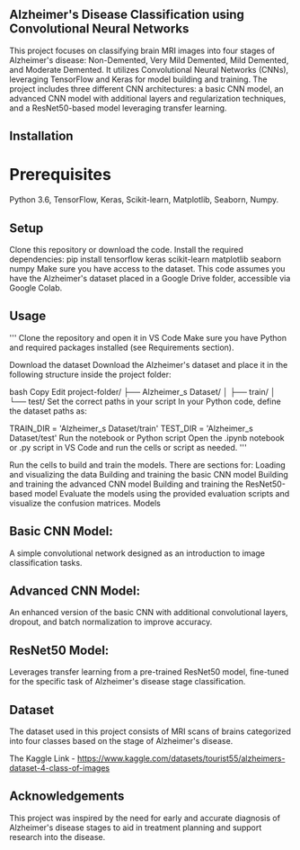 ## Alzheimer's Disease Classification using Convolutional Neural Networks
This project focuses on classifying brain MRI images into four stages of Alzheimer's disease: Non-Demented, Very Mild Demented, Mild Demented, and Moderate Demented. It utilizes Convolutional Neural Networks (CNNs), leveraging TensorFlow and Keras for model building and training. The project includes three different CNN architectures: a basic CNN model, an advanced CNN model with additional layers and regularization techniques, and a ResNet50-based model leveraging transfer learning.

## Installation
# Prerequisites
Python 3.6, TensorFlow, Keras, Scikit-learn, Matplotlib, Seaborn, Numpy.

## Setup
Clone this repository or download the code.
Install the required dependencies: pip install tensorflow keras scikit-learn matplotlib seaborn numpy
Make sure you have access to the dataset. This code assumes you have the Alzheimer's dataset placed in a Google Drive folder, accessible via Google Colab.
## Usage
'''
Clone the repository and open it in VS Code
Make sure you have Python and required packages installed (see Requirements section).

Download the dataset
Download the Alzheimer's dataset and place it in the following structure inside the project folder:

bash
Copy
Edit
project-folder/
├── Alzheimer_s Dataset/
│   ├── train/
│   └── test/
Set the correct paths in your script
In your Python code, define the dataset paths as:


TRAIN_DIR = 'Alzheimer_s Dataset/train'
TEST_DIR = 'Alzheimer_s Dataset/test'
Run the notebook or Python script
Open the .ipynb notebook or .py script in VS Code and run the cells or script as needed.
'''



Run the cells to build and train the models. There are sections for: Loading and visualizing the data Building and training the basic CNN model Building and training the advanced CNN model Building and training the ResNet50-based model Evaluate the models using the provided evaluation scripts and visualize the confusion matrices.
Models
## Basic CNN Model:
A simple convolutional network designed as an introduction to image classification tasks.

## Advanced CNN Model:
An enhanced version of the basic CNN with additional convolutional layers, dropout, and batch normalization to improve accuracy.

## ResNet50 Model:
Leverages transfer learning from a pre-trained ResNet50 model, fine-tuned for the specific task of Alzheimer's disease stage classification.

## Dataset
The dataset used in this project consists of MRI scans of brains categorized into four classes based on the stage of Alzheimer's disease.

The Kaggle Link - https://www.kaggle.com/datasets/tourist55/alzheimers-dataset-4-class-of-images

## Acknowledgements
This project was inspired by the need for early and accurate diagnosis of Alzheimer's disease stages to aid in treatment planning and support research into the disease.
